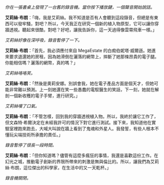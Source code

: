 _你在一張書桌上發現了一台舊的錄音機。當你按下播放鍵，一個聲音開始說話。_

**艾莉絲·布朗**：「嗨，我是艾莉絲。我不知道是否有人會聽到這段錄音，但總是有東西可以發牢騷，對吧？所以，今天我正在研究一個新的植入物原型，它可以讓你穿牆透視。聽起來很酷，對吧？好吧，讓我告訴你，這一天過得像雲霄飛車一樣。」

_艾莉絲好像在深呼吸，錄音暫停了一下。_

**艾莉絲·布朗**：「首先，我必須應付來自 MegaEstate 的白痴伯妮塔·威爾遜。她進來要求退還她的房租，因為她滑倒在灑落的網幣上，摔斷了她那條昂貴的電子腿。你能相信嗎？灑落的網幣，真的嗎？」

_艾莉絲咯咯笑。_

**艾莉絲·布朗**：「然後是奧莉安娜。別誤會我，她在電子產品方面是個天才，但她可能非常難以預測。上一刻她還在笑一些愚蠢的電馭醫生的笑話，下一刻，她就在解剖一個新收穫的電子手臂，進行研究。」

_艾莉絲嘆了口氣。_

**艾莉絲·布朗**：「不管怎樣，回到我的穿牆透視植入物。所以，我終於讓它工作了，但文森特·希爾決定在未經我許可的情況下對它進行測試。接下來，我知道他在實驗室裡跑來跑去，大喊大叫說在牆上看到了鬼魂和外星人。我發誓，有些人根本不懂玩尖端技術所承擔的責任。」

_錄音暫停了很長一段時間。_

**艾莉絲·布朗**：「但你知道嗎？儘管有這麼多瘋狂的事情，我還是喜歡這份工作。在幻光之城，推動電子創新的界限所帶來的刺激是無與倫比的。所以，讓我們為艾莉絲·布朗，這位傑出的科學家，在生活中的又一天乾杯。」

_錄音機關閉。_
